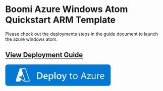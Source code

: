 # Boomi Azure Windows Atom Quickstart ARM Template
Please check out the deployments steps in the guide document to launch the azure windows atom.

## [View Deployment Guide](https://docs.google.com/viewer?url=https://github.com/OfficialBoomi/azure-windows-atom-quickstart/files/9095737/Azure.Windows.Atom.Quickstart.-.Deployment.Guide.pdf)

 
 [![Deploy To Azure](https://raw.githubusercontent.com/Azure/azure-quickstart-templates/master/1-CONTRIBUTION-GUIDE/images/deploytoazure.svg?sanitize=true)](https://portal.azure.com/#create/Microsoft.Template/uri/https%3A%2F%2Fraw.githubusercontent.com%2Fofficialboomi%2Fazure-atom-quickstart%2Fmain%2FmainTemplate.json/createUIDefinitionUri/https%3A%2F%2Fraw.githubusercontent.com%2Fofficialboomi%2Fazure-atom-quickstart%2Fmain%2FcreateUiDefinition.json)
